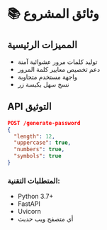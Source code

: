 # 📚 وثائق المشروع

## المميزات الرئيسية
- توليد كلمات مرور عشوائية آمنة
- دعم تخصيص معايير كلمة المرور
- واجهة مستخدم متجاوبة
- نسخ سهل بكبسة زر

## API التوثيق
```json
POST /generate-password
{
  "length": 12,
  "uppercase": true,
  "numbers": true,
  "symbols": true
}
```

### المتطلبات التقنية:

- Python 3.7+
- FastAPI
- Uvicorn
- أي متصفح ويب حديث